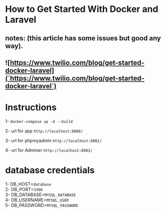 # How to Get Started With Docker and Laravel
## notes: (this article has some issues but good any way).
## ![https://www.twilio.com/blog/get-started-docker-laravel](`https://www.twilio.com/blog/get-started-docker-laravel`)

# Instructions
1- `docker-compose up -d --build`

2- url for app `http://localhost:8080/`

3- url for phpmyadmin `http://localhost:8082/`

4- url for Adminer `http://localhost:8081/`


# database credentials

1- DB_HOST=`database`\
2- DB_PORT=`3306`\
3- DB_DATABASE=`MYSQL_DATABASE`\
4- DB_USERNAME=`MYSQL_USER`\
5- DB_PASSWORD=`MYSQL_PASSWORD`



